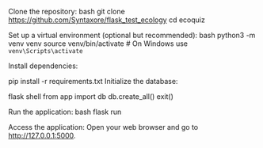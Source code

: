 Clone the repository:
bash
git clone https://github.com/Syntaxore/flask_test_ecology
cd ecoquiz

Set up a virtual environment (optional but recommended):
bash
python3 -m venv venv
source venv/bin/activate  # On Windows use `venv\Scripts\activate`

Install dependencies:

pip install -r requirements.txt
Initialize the database:


flask shell
from app import db
db.create_all()
exit()

Run the application:
bash
flask run

Access the application:
Open your web browser and go to http://127.0.0.1:5000.
